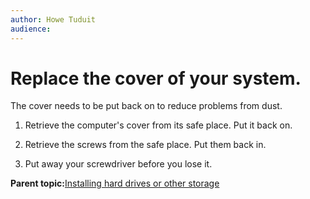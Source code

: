 ```yaml
---
author: Howe Tuduit
audience: 
---
```


# Replace the cover of your system.

The cover needs to be put back on to reduce problems from dust.

1.  Retrieve the computer's cover from its safe place. Put it back on.

2.  Retrieve the screws from the safe place. Put them back in.

3.  Put away your screwdriver before you lose it.


**Parent topic:**[Installing hard drives or other storage](../tasks/installstorage.md)

